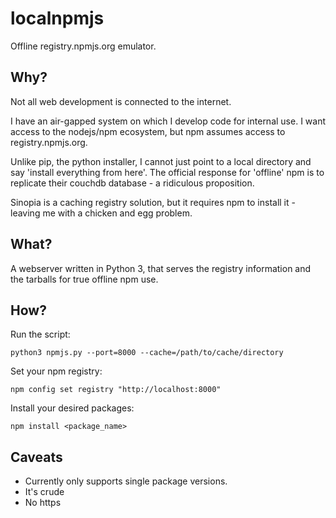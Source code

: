 # localnpmjs
Offline registry.npmjs.org emulator.

## Why?

Not all web development is connected to the internet.

I have an air-gapped system on which I develop code for internal use. I want access
to the nodejs/npm ecosystem, but npm assumes access to registry.npmjs.org.

Unlike pip, the python installer, I cannot just point to a local directory and say
'install everything from here'. The official response for 'offline' npm is to
replicate their couchdb database - a ridiculous proposition.

Sinopia is a caching registry solution, but it requires npm to install it - leaving
me with a chicken and egg problem.

## What?

A webserver written in Python 3, that serves the registry information and the tarballs
for true offline npm use.

## How?

Run the script:

    python3 npmjs.py --port=8000 --cache=/path/to/cache/directory

Set your npm registry:

    npm config set registry "http://localhost:8000"

Install your desired packages:

    npm install <package_name>

## Caveats

  - Currently only supports single package versions.
  - It's crude
  - No https
